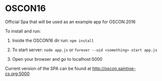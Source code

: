 # OSCON16
Official Spa that will be used as an example app for OSCON 2016

To install and run:

1. Inside the OSCON16 dir run: `npm install`  

2. To start server: `node app.js`
or `forever --uid <something> start app.js`

3. Open your browser and go to localhost:5000        



Current version of the SPA can be found at http://oscon.saintjoe-cs.org:5000     
